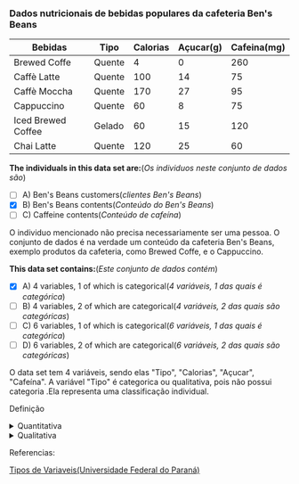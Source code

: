 ### Dados nutricionais de bebidas populares da cafeteria Ben's Beans

|Bebidas|Tipo|Calorias|Açucar(g)|Cafeina(mg)|
|----|----|----|----|----|
|Brewed Coffe|Quente|4|0|260
|Caffè Latte|Quente|100|14|75|
|Caffè	Moccha|Quente|170|27|95|
|Cappuccino|Quente|60|8|75|
|Iced Brewed Coffee|Gelado|60|15|120|
|Chai Latte	|Quente|120|25|60|


**The individuals in this data set are:**(_Os individuos neste conjunto de dados são_)

- [ ] A) Ben's Beans customers(_clientes Ben's Beans_)
- [X] B) Ben's Beans contents(_Conteúdo do Ben's Beans_)
- [ ] C) Caffeine contents(_Conteúdo de cafeína_)

O individuo mencionado não precisa necessariamente ser uma pessoa.
O conjunto de dados é na verdade um conteúdo da cafeteria Ben's Beans, exemplo produtos da cafeteria, como Brewed Coffe, e o Cappuccino.

**This data set contains:**(_Este conjunto de dados contém_)

- [X] A) 4 variables, 1 of which is categorical(_4 variáveis, 1 das quais é categórica_)
- [ ] B) 4 variables, 2 of which are categorical(_4 variáveis, 2 das quais são categóricas_)
- [ ] C) 6 variables, 1 of which is categorical(_6 variáveis, 1 das quais é categórica_)
- [ ] D) 6 variables, 2 of which are categorical(_6 variáveis, 2 das quais são categóricas_)

O data set tem 4 variáveis, sendo elas "Tipo", "Calorias", "Açucar", "Cafeína".
A variável "Tipo" é categorica ou qualitativa, pois não possui categoria .Ela representa uma classificação individual.

Definição
<details>
<summary>Quantitativa</summary>
São categorias que podem ser medidas em uma escola quantitativa, ou seja, apresentam valores numéricos que fazem sentido. Podem ser contínuas ou discretas
</details>
<details>
<summary>Qualitativa</summary>
são as características que não possuem valores quantitativos, mas, ao contrário, são definidas por várias categorias, ou seja, representam uma classificação dos indivíduos. Podem ser nominais ou ordinais.
Variáveis nominais: não existe ordenação dentre as categorias. Exemplos: sexo, cor dos olhos, fumante/não fumante, doente/sadio.
Variáveis ordinais: existe uma ordenação entre as categorias. Exemplos: escolaridade (1o, 2o, 3o graus), estágio da doença (inicial, intermediário, terminal), mês de observação (janeiro, fevereiro,..., dezembro).
</details>

Referencias:

[Tipos de Variaveis(Universidade Federal do Paraná)](http://leg.ufpr.br/~silvia/CE055/node8.html)
